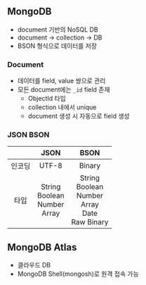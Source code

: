 ## MongoDB

- document 기반의 NoSQL DB
- document -> collection -> DB
- BSON 형식으로 데이터를 저장

### Document

- 데이터를 field, value 쌍으로 관리
- 모든 document에는 `_id` field 존재
  - ObjectId 타입
  - collection 내에서 unique
  - document 생성 시 자동으로 field 생성

### JSON BSON

|        |                 JSON                 |                            BSON                            |
| :----: | :----------------------------------: | :--------------------------------------------------------: |
| 인코딩 |                UTF-8                 |                           Binary                           |
|  타입  | String<br>Boolean<br>Number<br>Array | String<br>Boolean<br>Number<br>Array<br>Date<br>Raw Binary |

## MongoDB Atlas

- 클라우드 DB
- MongoDB Shell(mongosh)로 원격 접속 가능
